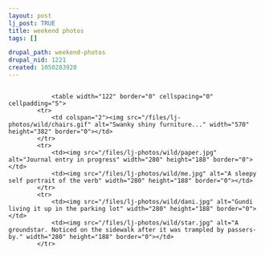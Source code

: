 ```yaml
--- 
layout: post
lj_post: TRUE
title: weekend photos
tags: []

drupal_path: weekend-photos
drupal_nid: 1221
created: 1050283920
---
```

<img src="/files/lj-photos/wild/april12thtickets.gif" alt="" align="bottom">
<!--break-->


				<table width="122" border="0" cellspacing="0" cellpadding="5">
			<tr>
				<td colspan="2"><img src="/files/lj-photos/wild/chairs.gif" alt="Swanky shiny furniture..." width="570" height="382" border="0"></td>
			</tr>
			<tr>
				<td><img src="/files/lj-photos/wild/paper.jpg" alt="Journal entry in progress" width="280" height="188" border="0"></td>
				<td><img src="/files/lj-photos/wild/me.jpg" alt="A sleepy self portrait of the verb" width="280" height="188" border="0"></td>
			</tr>
			<tr>
				<td><img src="/files/lj-photos/wild/dani.jpg" alt="Gundi living it up in the parking lot" width="280" height="188" border="0"></td>
				<td><img src="/files/lj-photos/wild/star.jpg" alt="A groundstar. Noticed on the sidewalk after it was trampled by passers-by." width="280" height="188" border="0"></td>
			</tr>
</table>
